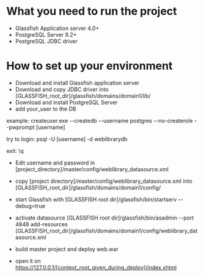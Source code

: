 # What you need to run the project

* Glassfish Application server 4.0+
* PostgreSQL Server 9.2+
* PostgreSQL JDBC driver

# How to set up your environment

* Download and install Glassfish application server
* Download and copy JDBC driver into [GLASSFISH_root_dir]/glassfish/domains/domain1/lib/
* Download and install PostgreSQL Server
* add your_user to the DB 

example:
createuser.exe --createdb --username postgres --no-createrole --pwprompt [username]

try to login:
psql -U [username] -d weblibrarydb

exit:
\q

* Edit username and password in [project_directory]/master/config/weblibrary_datasource.xml
* copy [project directory]/master/config/weblibrary_datasource.xml into [GLASSFISH_root_dir]/glassfish/domains/domain1/config/

* start Glassfish with [GLASSFISH root dir]/glassfish/bin/startserv --debug=true
* activate datasource [GLASSFISH root dir]/glassfish/bin/asadmin --port 4848 add-resources [GLASSFISH_root_dir]/glassfish/domains/domain1/config/weblibrary_datasource.xml
* build master project and deploy web.war
* open it on https://127.0.0.1/[context_root_given_during_deploy]/index.xhtml
